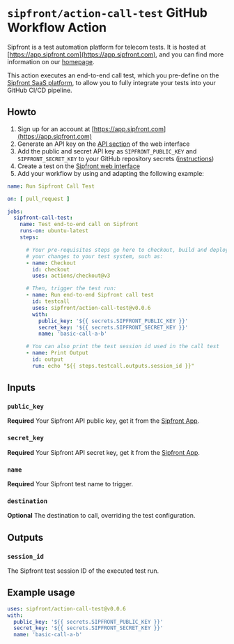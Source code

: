 # `sipfront/action-call-test` GitHub Workflow Action

Sipfront is a test automation platform for telecom tests.
It is hosted at [https://app.sipfront.com](https://app.sipfront.com),
and you can find more information on our [homepage](https://sipfront.com).

This action executes an end-to-end call test, which you pre-define on the
[Sipfront SaaS platform](https://app.sipfront.com), to allow you to
fully integrate your tests into your GitHub CI/CD pipeline.

## Howto

1. Sign up for an account at [https://app.sipfront.com](https://app.sipfront.com)
1. Generate an API key on the
   [API section](https://app.sipfront.com/subscription/apikey) of the
   web interface
1. Add the public and secret API key as `SIPFRONT_PUBLIC_KEY` and
   `SIPFRONT_SECRET_KEY` to your GitHub repository secrets
   ([instructions](https://docs.github.com/en/actions/security-guides/using-secrets-in-github-actions#creating-secrets-for-a-repository))
1. Create a test on the [Sipfront web interface](https://app.sipfront.com/)
1. Add your workflow by using and adapting the following example:

```yaml
name: Run Sipfront Call Test

on: [ pull_request ]

jobs:
  sipfront-call-test:
    name: Test end-to-end call on Sipfront
    runs-on: ubuntu-latest
    steps:

      # Your pre-requisites steps go here to checkout, build and deploy
      # your changes to your test system, such as:
      - name: Checkout
        id: checkout
        uses: actions/checkout@v3

      # Then, trigger the test run:
      - name: Run end-to-end Sipfront call test
        id: testcall
        uses: sipfront/action-call-test@v0.0.6
        with:
          public_key: '${{ secrets.SIPFRONT_PUBLIC_KEY }}'
          secret_key: '${{ secrets.SIPFRONT_SECRET_KEY }}'
          name: 'basic-call-a-b'

      # You can also print the test session id used in the call test
      - name: Print Output
        id: output
        run: echo "${{ steps.testcall.outputs.session_id }}"
```

## Inputs

### `public_key`

**Required** Your Sipfront API public key, get it from the
[Sipfront App](https://app.sipfront.com/subscription/apikey).

### `secret_key`

**Required** Your Sipfront API secret key, get it from the
[Sipfront App](https://app.sipfront.com/subscription/apikey).

### `name`

**Required** Your Sipfront test name to trigger.

### `destination`

**Optional** The destination to call, overriding the test configuration.

## Outputs

### `session_id`

The Sipfront test session ID of the executed test run.

## Example usage

```yaml
uses: sipfront/action-call-test@v0.0.6
with:
  public_key: '${{ secrets.SIPFRONT_PUBLIC_KEY }}'
  secret_key: '${{ secrets.SIPFRONT_SECRET_KEY }}'
  name: 'basic-call-a-b'
```
